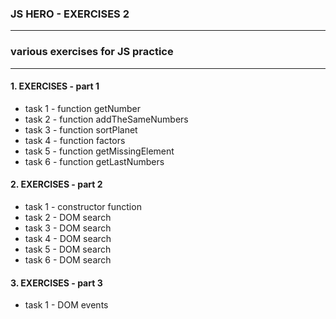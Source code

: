 ### JS HERO - EXERCISES 2
----
### various exercises for JS practice
----

#### 1. EXERCISES - part 1

* task 1 - function getNumber
* task 2 - function addTheSameNumbers
* task 3 - function sortPlanet
* task 4 - function factors
* task 5 - function getMissingElement
* task 6 - function getLastNumbers


#### 2. EXERCISES - part 2

* task 1 - constructor function
* task 2 - DOM search
* task 3 - DOM search
* task 4 - DOM search
* task 5 - DOM search
* task 6 - DOM search


#### 3. EXERCISES - part 3

* task 1 - DOM events

